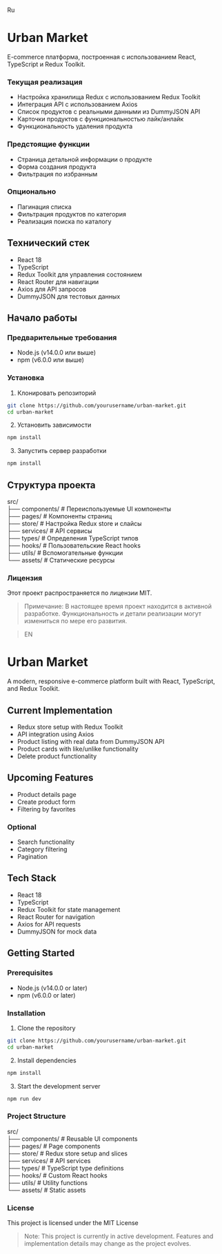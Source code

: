 Ru

# Urban Market

E-commerce платформа, построенная с использованием React, TypeScript и Redux Toolkit.

### Текущая реализация

- Настройка хранилища Redux с использованием Redux Toolkit
- Интеграция API с использованием Axios
- Список продуктов с реальными данными из DummyJSON API
- Карточки продуктов с функциональностью лайк/анлайк
- Функциональность удаления продукта

### Предстоящие функции

- Страница детальной информации о продукте
- Форма создания продукта
- Фильтрация по избранным

### Опционально

- Пагинация списка
- Фильтрация продуктов по категория
- Реализация поиска по каталогу

## Технический стек

- React 18
- TypeScript
- Redux Toolkit для управления состоянием
- React Router для навигации
- Axios для API запросов
- DummyJSON для тестовых данных

## Начало работы

### Предварительные требования

- Node.js (v14.0.0 или выше)
- npm (v6.0.0 или выше)

### Установка

1. Клонировать репозиторий

```bash
git clone https://github.com/yourusername/urban-market.git
cd urban-market
```

2. Установить зависимости

```bash
npm install
```

3. Запустить сервер разработки

```bash
npm install
```

## Структура проекта

src/  
├── components/ # Переиспользуемые UI компоненты  
├── pages/ # Компоненты страниц  
├── store/ # Настройка Redux store и слайсы  
├── services/ # API сервисы  
├── types/ # Определения TypeScript типов  
├── hooks/ # Пользовательские React hooks  
├── utils/ # Вспомогательные функции  
└── assets/ # Статические ресурсы

### Лицензия

Этот проект распространяется по лицензии MIT.

> Примечание: В настоящее время проект находится в активной разработке. Функциональность и детали реализации могут измениться по мере его развития.

> EN

# Urban Market

A modern, responsive e-commerce platform built with React, TypeScript, and Redux Toolkit.

## Current Implementation

- Redux store setup with Redux Toolkit
- API integration using Axios
- Product listing with real data from DummyJSON API
- Product cards with like/unlike functionality
- Delete product functionality

## Upcoming Features

- Product details page
- Create product form
- Filtering by favorites

### Optional

- Search functionality
- Category filtering
- Pagination

## Tech Stack

- React 18
- TypeScript
- Redux Toolkit for state management
- React Router for navigation
- Axios for API requests
- DummyJSON for mock data

## Getting Started

### Prerequisites

- Node.js (v14.0.0 or later)
- npm (v6.0.0 or later)

### Installation

1. Clone the repository

```bash
git clone https://github.com/yourusername/urban-market.git
cd urban-market
```

2. Install dependencies

```bash
npm install
```

3. Start the development server

```bash
npm run dev
```

### Project Structure

src/  
├── components/ # Reusable UI components  
├── pages/ # Page components  
├── store/ # Redux store setup and slices  
├── services/ # API services  
├── types/ # TypeScript type definitions  
├── hooks/ # Custom React hooks  
├── utils/ # Utility functions  
└── assets/ # Static assets

### License

This project is licensed under the MIT License

> Note: This project is currently in active development. Features and implementation details may change as the project evolves.
